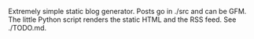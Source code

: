 Extremely simple static blog generator. Posts go in ./src and can be GFM. The
little Python script renders the static HTML and the RSS feed. See ./TODO.md.
